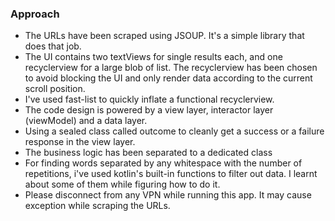### Approach

- The URLs have been scraped using JSOUP. It's a simple library that does that job.
- The UI contains two textViews for single results each, and one recyclerview for a large blob of list. The recyclerview has been chosen to avoid blocking the UI and only render data according to the current scroll position.
- I've used fast-list to quickly inflate a functional recyclerview.
- The code design is powered by a view layer, interactor layer (viewModel) and a data layer.
- Using a sealed class called outcome to cleanly get a success or a failure response in the view layer.
- The business logic has been separated to a dedicated class
- For finding words separated by any whitespace with the number of repetitions, i've used kotlin's built-in functions to filter out data. I learnt about some of them while figuring how to do it.
- Please disconnect from any VPN while running this app. It may cause exception while scraping the URLs.